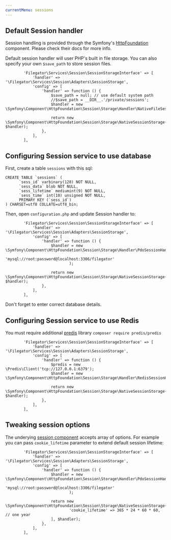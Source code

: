 ```yaml
---
currentMenu: sessions
---
```


## Default Session handler

Session handling is provided through the Symfony's [HttpFoundation](https://symfony.com/doc/4.4/components/http_foundation.html) component. Please check their docs for more info.

Default session handler will user PHP's built in file storage. You can also specify your own `$save_path` to store session files.

```
        'Filegator\Services\Session\SessionStorageInterface' => [
            'handler' => '\Filegator\Services\Session\Adapters\SessionStorage',
            'config' => [
                'handler' => function () {
                    $save_path = null; // use default system path
                    //$save_path = __DIR__.'/private/sessions';
                    $handler = new \Symfony\Component\HttpFoundation\Session\Storage\Handler\NativeFileSessionHandler($save_path);

                    return new \Symfony\Component\HttpFoundation\Session\Storage\NativeSessionStorage([], $handler);
                },
            ],
        ],
```
## Configuring Session service to use database

First, create a table `sessions` with this sql:
```
CREATE TABLE `sessions` (
      `sess_id` varbinary(128) NOT NULL,
      `sess_data` blob NOT NULL,
      `sess_lifetime` mediumint(9) NOT NULL,
      `sess_time` int(10) unsigned NOT NULL,
      PRIMARY KEY (`sess_id`)
) CHARSET=utf8 COLLATE=utf8_bin;
```

Then, open `configuration.php` and update Session handler to:

```
        'Filegator\Services\Session\SessionStorageInterface' => [
            'handler' => '\Filegator\Services\Session\Adapters\SessionStorage',
            'config' => [
                'handler' => function () {
                    $handler = new \Symfony\Component\HttpFoundation\Session\Storage\Handler\PdoSessionHandler(
                            'mysql://root:password@localhost:3306/filegator'
                            );

                    return new \Symfony\Component\HttpFoundation\Session\Storage\NativeSessionStorage([], $handler);
                },
            ],
        ],

```
Don't forget to enter correct database details.

## Configuring Session service to use Redis

You must require additional [predis](https://github.com/nrk/predis/) library `composer require predis/predis`

```
        'Filegator\Services\Session\SessionStorageInterface' => [
            'handler' => '\Filegator\Services\Session\Adapters\SessionStorage',
            'config' => [
                'handler' => function () {
                    $predis = new \Predis\Client('tcp://127.0.0.1:6379');
                    $handler = new \Symfony\Component\HttpFoundation\Session\Storage\Handler\RedisSessionHandler($predis);

                    return new \Symfony\Component\HttpFoundation\Session\Storage\NativeSessionStorage([], $handler);
                },
            ],
        ],
```

## Tweaking session options

The underying [session component](https://github.com/symfony/symfony/blob/4.4/src/Symfony/Component/HttpFoundation/Session/Storage/NativeSessionStorage.php) accepts array of options.
For example you can pass `cookie_lifetime` parameter to extend default session lifetime:
```
        'Filegator\Services\Session\SessionStorageInterface' => [
            'handler' => '\Filegator\Services\Session\Adapters\SessionStorage',
            'config' => [
                'handler' => function () {
                    $handler = new \Symfony\Component\HttpFoundation\Session\Storage\Handler\PdoSessionHandler(
                            'mysql://root:password@localhost:3306/filegator'
                            );

                    return new \Symfony\Component\HttpFoundation\Session\Storage\NativeSessionStorage([
                            'cookie_lifetime' => 365 * 24 * 60 * 60, // one year
                    ], $handler);
                },
            ],
        ],

```

